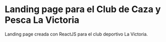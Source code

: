 # Landing page para el Club de Caza y Pesca La Victoria

Landing page creada con ReactJS para el club deportivo La Victoria.
